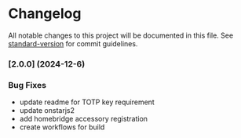 # Changelog

All notable changes to this project will be documented in this file. See [standard-version](https://github.com/conventional-changelog/standard-version) for commit guidelines.
### [2.0.0] (2024-12-6)


### Bug Fixes
* update readme for TOTP key requirement
* update onstarjs2
* add homebridge accessory registration
* create workflows for build
